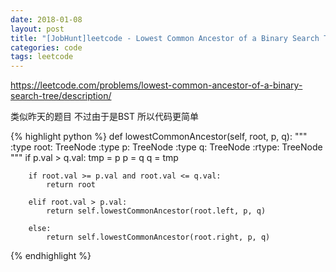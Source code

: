 ```yaml
---
date: 2018-01-08
layout: post
title: "[JobHunt]leetcode - Lowest Common Ancestor of a Binary Search Tree "
categories: code
tags: leetcode
---
```


https://leetcode.com/problems/lowest-common-ancestor-of-a-binary-search-tree/description/   

类似昨天的题目 不过由于是BST 所以代码更简单   

<!--more-->

{% highlight python %}
    def lowestCommonAncestor(self, root, p, q):
        """
        :type root: TreeNode
        :type p: TreeNode
        :type q: TreeNode
        :rtype: TreeNode
        """
        if p.val > q.val:
            tmp = p
            p = q
            q = tmp

        if root.val >= p.val and root.val <= q.val:
            return root
        
        elif root.val > p.val:
            return self.lowestCommonAncestor(root.left, p, q)
        
        else:
            return self.lowestCommonAncestor(root.right, p, q)
{% endhighlight %}